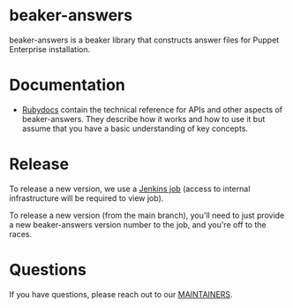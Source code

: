 # beaker-answers

beaker-answers is a beaker library that constructs answer files for Puppet
Enterprise installation.

# Documentation

- [Rubydocs](http://www.rubydoc.info/github/puppetlabs/beaker-answers) contain the
technical reference for APIs and other aspects of beaker-answers. They describe
how it works and how to use it but assume that you have a basic understanding of
key concepts.

# Release

To release a new version, we use a
[Jenkins job](https://cinext-jenkinsmaster-sre-prod-1.delivery.puppetlabs.net/view/beaker%20Release%20Jobs/job/qe_beaker-answers_init-multijob_main/)
(access to internal infrastructure will be required to view job).

To release a new version (from the main branch), you'll need to just provide
a new beaker-answers version number to the job, and you're off to the races.

# Questions

If you have questions, please reach out to our
[MAINTAINERS](MAINTAINERS).
